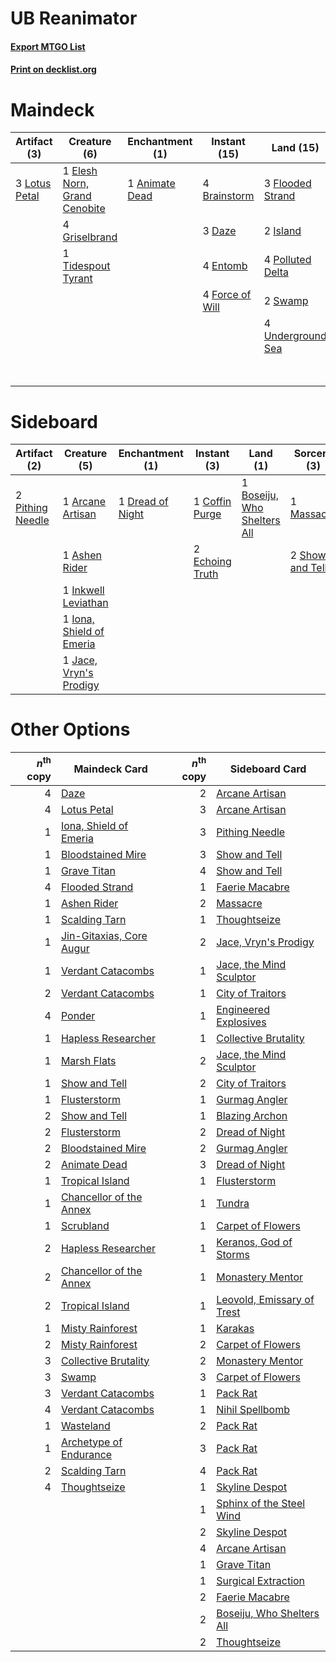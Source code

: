 # UB Reanimator

#### [Export MTGO List](../collection/UB%20Reanimator/UB%20Reanimator.txt)
#### [Print on decklist.org](http://decklist.org/?deckmain=1%09Animate%20Dead%0A4%09Brainstorm%0A4%09Careful%20Study%0A2%09Collective%20Brutality%0A3%09Daze%0A1%09Elesh%20Norn,%20Grand%20Cenobite%0A4%09Entomb%0A4%09Exhume%0A3%09Flooded%20Strand%0A4%09Force%20of%20Will%0A4%09Griselbrand%0A2%09Island%0A3%09Lotus%20Petal%0A4%09Polluted%20Delta%0A3%09Ponder%0A4%09Reanimate%0A2%09Swamp%0A3%09Thoughtseize%0A1%09Tidespout%20Tyrant%0A4%09Underground%20Sea&deckside=1%09Arcane%20Artisan%0A1%09Ashen%20Rider%0A1%09Boseiju,%20Who%20Shelters%20All%0A1%09Coffin%20Purge%0A1%09Dread%20of%20Night%0A2%09Echoing%20Truth%0A1%09Inkwell%20Leviathan%0A1%09Iona,%20Shield%20of%20Emeria%0A1%09Jace,%20Vryn's%20Prodigy%0A1%09Massacre%0A2%09Pithing%20Needle%0A2%09Show%20and%20Tell)
# Maindeck

|                                      Artifact (3)                                      |                                             Creature (6)                                              |                                     Enchantment (1)                                     |                                       Instant (15)                                       |                                         Land (15)                                          |                                          Sorcery (20)                                           |
|----------------------------------------------------------------------------------------|-------------------------------------------------------------------------------------------------------|-----------------------------------------------------------------------------------------|------------------------------------------------------------------------------------------|--------------------------------------------------------------------------------------------|-------------------------------------------------------------------------------------------------|
|3 [Lotus Petal](http://gatherer.wizards.com/Pages/Card/Details.aspx?multiverseid=420602)|1 [Elesh Norn, Grand Cenobite](http://gatherer.wizards.com/Pages/Card/Details.aspx?multiverseid=397880)|1 [Animate Dead](http://gatherer.wizards.com/Pages/Card/Details.aspx?multiverseid=265167)|4 [Brainstorm](http://gatherer.wizards.com/Pages/Card/Details.aspx?multiverseid=382871)   |3 [Flooded Strand](http://gatherer.wizards.com/Pages/Card/Details.aspx?multiverseid=405098) |4 [Careful Study](http://gatherer.wizards.com/Pages/Card/Details.aspx?multiverseid=29727)        |
|                                                                                        |4 [Griselbrand](http://gatherer.wizards.com/Pages/Card/Details.aspx?multiverseid=425897)               |                                                                                         |3 [Daze](http://gatherer.wizards.com/Pages/Card/Details.aspx?multiverseid=413586)         |2 [Island](http://gatherer.wizards.com/Pages/Card/Details.aspx?multiverseid=439602)         |2 [Collective Brutality](http://gatherer.wizards.com/Pages/Card/Details.aspx?multiverseid=414380)|
|                                                                                        |1 [Tidespout Tyrant](http://gatherer.wizards.com/Pages/Card/Details.aspx?multiverseid=107408)          |                                                                                         |4 [Entomb](http://gatherer.wizards.com/Pages/Card/Details.aspx?multiverseid=270456)       |4 [Polluted Delta](http://gatherer.wizards.com/Pages/Card/Details.aspx?multiverseid=405104) |4 [Exhume](http://gatherer.wizards.com/Pages/Card/Details.aspx?multiverseid=270462)              |
|                                                                                        |                                                                                                       |                                                                                         |4 [Force of Will](http://gatherer.wizards.com/Pages/Card/Details.aspx?multiverseid=382943)|2 [Swamp](http://gatherer.wizards.com/Pages/Card/Details.aspx?multiverseid=439603)          |3 [Ponder](http://gatherer.wizards.com/Pages/Card/Details.aspx?multiverseid=244313)              |
|                                                                                        |                                                                                                       |                                                                                         |                                                                                          |4 [Underground Sea](http://gatherer.wizards.com/Pages/Card/Details.aspx?multiverseid=383142)|4 [Reanimate](http://gatherer.wizards.com/Pages/Card/Details.aspx?multiverseid=270452)           |
|                                                                                        |                                                                                                       |                                                                                         |                                                                                          |                                                                                            |3 [Thoughtseize](http://gatherer.wizards.com/Pages/Card/Details.aspx?multiverseid=438676)        |


# Sideboard

|                                       Artifact (2)                                        |                                           Creature (5)                                            |                                     Enchantment (1)                                     |                                       Instant (3)                                        |                                               Land (1)                                               |                                       Sorcery (3)                                        |
|-------------------------------------------------------------------------------------------|---------------------------------------------------------------------------------------------------|-----------------------------------------------------------------------------------------|------------------------------------------------------------------------------------------|------------------------------------------------------------------------------------------------------|------------------------------------------------------------------------------------------|
|2 [Pithing Needle](http://gatherer.wizards.com/Pages/Card/Details.aspx?multiverseid=425815)|1 [Arcane Artisan](http://gatherer.wizards.com/Pages/Card/Details.aspx?multiverseid=446001)        |1 [Dread of Night](http://gatherer.wizards.com/Pages/Card/Details.aspx?multiverseid=4658)|1 [Coffin Purge](http://gatherer.wizards.com/Pages/Card/Details.aspx?multiverseid=30762)  |1 [Boseiju, Who Shelters All](http://gatherer.wizards.com/Pages/Card/Details.aspx?multiverseid=291507)|1 [Massacre](http://gatherer.wizards.com/Pages/Card/Details.aspx?multiverseid=21324)      |
|                                                                                           |1 [Ashen Rider](http://gatherer.wizards.com/Pages/Card/Details.aspx?multiverseid=373689)           |                                                                                         |2 [Echoing Truth](http://gatherer.wizards.com/Pages/Card/Details.aspx?multiverseid=370394)|                                                                                                      |2 [Show and Tell](http://gatherer.wizards.com/Pages/Card/Details.aspx?multiverseid=416878)|
|                                                                                           |1 [Inkwell Leviathan](http://gatherer.wizards.com/Pages/Card/Details.aspx?multiverseid=270447)     |                                                                                         |                                                                                          |                                                                                                      |                                                                                          |
|                                                                                           |1 [Iona, Shield of Emeria](http://gatherer.wizards.com/Pages/Card/Details.aspx?multiverseid=397800)|                                                                                         |                                                                                          |                                                                                                      |                                                                                          |
|                                                                                           |1 [Jace, Vryn's Prodigy](http://gatherer.wizards.com/Pages/Card/Details.aspx?multiverseid=439335)  |                                                                                         |                                                                                          |                                                                                                      |                                                                                          |


# Other Options

|*n*<sup>th</sup> copy|                                           Maindeck Card                                           |*n*<sup>th</sup> copy|                                           Sideboard Card                                            |
|--------------------:|---------------------------------------------------------------------------------------------------|--------------------:|-----------------------------------------------------------------------------------------------------|
|                    4|[Daze](http://gatherer.wizards.com/Pages/Card/Details.aspx?multiverseid=413586)                    |                    2|[Arcane Artisan](http://gatherer.wizards.com/Pages/Card/Details.aspx?multiverseid=446001)            |
|                    4|[Lotus Petal](http://gatherer.wizards.com/Pages/Card/Details.aspx?multiverseid=420602)             |                    3|[Arcane Artisan](http://gatherer.wizards.com/Pages/Card/Details.aspx?multiverseid=446001)            |
|                    1|[Iona, Shield of Emeria](http://gatherer.wizards.com/Pages/Card/Details.aspx?multiverseid=397800)  |                    3|[Pithing Needle](http://gatherer.wizards.com/Pages/Card/Details.aspx?multiverseid=425815)            |
|                    1|[Bloodstained Mire](http://gatherer.wizards.com/Pages/Card/Details.aspx?multiverseid=405094)       |                    3|[Show and Tell](http://gatherer.wizards.com/Pages/Card/Details.aspx?multiverseid=416878)             |
|                    1|[Grave Titan](http://gatherer.wizards.com/Pages/Card/Details.aspx?multiverseid=389540)             |                    4|[Show and Tell](http://gatherer.wizards.com/Pages/Card/Details.aspx?multiverseid=416878)             |
|                    4|[Flooded Strand](http://gatherer.wizards.com/Pages/Card/Details.aspx?multiverseid=405098)          |                    1|[Faerie Macabre](http://gatherer.wizards.com/Pages/Card/Details.aspx?multiverseid=370410)            |
|                    1|[Ashen Rider](http://gatherer.wizards.com/Pages/Card/Details.aspx?multiverseid=373689)             |                    2|[Massacre](http://gatherer.wizards.com/Pages/Card/Details.aspx?multiverseid=21324)                   |
|                    1|[Scalding Tarn](http://gatherer.wizards.com/Pages/Card/Details.aspx?multiverseid=426069)           |                    1|[Thoughtseize](http://gatherer.wizards.com/Pages/Card/Details.aspx?multiverseid=438676)              |
|                    1|[Jin-Gitaxias, Core Augur](http://gatherer.wizards.com/Pages/Card/Details.aspx?multiverseid=438628)|                    2|[Jace, Vryn's Prodigy](http://gatherer.wizards.com/Pages/Card/Details.aspx?multiverseid=439335)      |
|                    1|[Verdant Catacombs](http://gatherer.wizards.com/Pages/Card/Details.aspx?multiverseid=426074)       |                    1|[Jace, the Mind Sculptor](http://gatherer.wizards.com/Pages/Card/Details.aspx?multiverseid=382979)   |
|                    2|[Verdant Catacombs](http://gatherer.wizards.com/Pages/Card/Details.aspx?multiverseid=426074)       |                    1|[City of Traitors](http://gatherer.wizards.com/Pages/Card/Details.aspx?multiverseid=397543)          |
|                    4|[Ponder](http://gatherer.wizards.com/Pages/Card/Details.aspx?multiverseid=244313)                  |                    1|[Engineered Explosives](http://gatherer.wizards.com/Pages/Card/Details.aspx?multiverseid=370549)     |
|                    1|[Hapless Researcher](http://gatherer.wizards.com/Pages/Card/Details.aspx?multiverseid=36115)       |                    1|[Collective Brutality](http://gatherer.wizards.com/Pages/Card/Details.aspx?multiverseid=414380)      |
|                    1|[Marsh Flats](http://gatherer.wizards.com/Pages/Card/Details.aspx?multiverseid=426064)             |                    2|[Jace, the Mind Sculptor](http://gatherer.wizards.com/Pages/Card/Details.aspx?multiverseid=382979)   |
|                    1|[Show and Tell](http://gatherer.wizards.com/Pages/Card/Details.aspx?multiverseid=416878)           |                    2|[City of Traitors](http://gatherer.wizards.com/Pages/Card/Details.aspx?multiverseid=397543)          |
|                    1|[Flusterstorm](http://gatherer.wizards.com/Pages/Card/Details.aspx?multiverseid=382942)            |                    1|[Gurmag Angler](http://gatherer.wizards.com/Pages/Card/Details.aspx?multiverseid=391850)             |
|                    2|[Show and Tell](http://gatherer.wizards.com/Pages/Card/Details.aspx?multiverseid=416878)           |                    1|[Blazing Archon](http://gatherer.wizards.com/Pages/Card/Details.aspx?multiverseid=270449)            |
|                    2|[Flusterstorm](http://gatherer.wizards.com/Pages/Card/Details.aspx?multiverseid=382942)            |                    2|[Dread of Night](http://gatherer.wizards.com/Pages/Card/Details.aspx?multiverseid=4658)              |
|                    2|[Bloodstained Mire](http://gatherer.wizards.com/Pages/Card/Details.aspx?multiverseid=405094)       |                    2|[Gurmag Angler](http://gatherer.wizards.com/Pages/Card/Details.aspx?multiverseid=391850)             |
|                    2|[Animate Dead](http://gatherer.wizards.com/Pages/Card/Details.aspx?multiverseid=265167)            |                    3|[Dread of Night](http://gatherer.wizards.com/Pages/Card/Details.aspx?multiverseid=4658)              |
|                    1|[Tropical Island](http://gatherer.wizards.com/Pages/Card/Details.aspx?multiverseid=383138)         |                    1|[Flusterstorm](http://gatherer.wizards.com/Pages/Card/Details.aspx?multiverseid=382942)              |
|                    1|[Chancellor of the Annex](http://gatherer.wizards.com/Pages/Card/Details.aspx?multiverseid=218083) |                    1|[Tundra](http://gatherer.wizards.com/Pages/Card/Details.aspx?multiverseid=383139)                    |
|                    1|[Scrubland](http://gatherer.wizards.com/Pages/Card/Details.aspx?multiverseid=383083)               |                    1|[Carpet of Flowers](http://gatherer.wizards.com/Pages/Card/Details.aspx?multiverseid=5858)           |
|                    2|[Hapless Researcher](http://gatherer.wizards.com/Pages/Card/Details.aspx?multiverseid=36115)       |                    1|[Keranos, God of Storms](http://gatherer.wizards.com/Pages/Card/Details.aspx?multiverseid=380442)    |
|                    2|[Chancellor of the Annex](http://gatherer.wizards.com/Pages/Card/Details.aspx?multiverseid=218083) |                    1|[Monastery Mentor](http://gatherer.wizards.com/Pages/Card/Details.aspx?multiverseid=391883)          |
|                    2|[Tropical Island](http://gatherer.wizards.com/Pages/Card/Details.aspx?multiverseid=383138)         |                    1|[Leovold, Emissary of Trest](http://gatherer.wizards.com/Pages/Card/Details.aspx?multiverseid=416834)|
|                    1|[Misty Rainforest](http://gatherer.wizards.com/Pages/Card/Details.aspx?multiverseid=426065)        |                    1|[Karakas](http://gatherer.wizards.com/Pages/Card/Details.aspx?multiverseid=201198)                   |
|                    2|[Misty Rainforest](http://gatherer.wizards.com/Pages/Card/Details.aspx?multiverseid=426065)        |                    2|[Carpet of Flowers](http://gatherer.wizards.com/Pages/Card/Details.aspx?multiverseid=5858)           |
|                    3|[Collective Brutality](http://gatherer.wizards.com/Pages/Card/Details.aspx?multiverseid=414380)    |                    2|[Monastery Mentor](http://gatherer.wizards.com/Pages/Card/Details.aspx?multiverseid=391883)          |
|                    3|[Swamp](http://gatherer.wizards.com/Pages/Card/Details.aspx?multiverseid=439603)                   |                    3|[Carpet of Flowers](http://gatherer.wizards.com/Pages/Card/Details.aspx?multiverseid=5858)           |
|                    3|[Verdant Catacombs](http://gatherer.wizards.com/Pages/Card/Details.aspx?multiverseid=426074)       |                    1|[Pack Rat](http://gatherer.wizards.com/Pages/Card/Details.aspx?multiverseid=253624)                  |
|                    4|[Verdant Catacombs](http://gatherer.wizards.com/Pages/Card/Details.aspx?multiverseid=426074)       |                    1|[Nihil Spellbomb](http://gatherer.wizards.com/Pages/Card/Details.aspx?multiverseid=442215)           |
|                    1|[Wasteland](http://gatherer.wizards.com/Pages/Card/Details.aspx?multiverseid=413790)               |                    2|[Pack Rat](http://gatherer.wizards.com/Pages/Card/Details.aspx?multiverseid=253624)                  |
|                    1|[Archetype of Endurance](http://gatherer.wizards.com/Pages/Card/Details.aspx?multiverseid=378488)  |                    3|[Pack Rat](http://gatherer.wizards.com/Pages/Card/Details.aspx?multiverseid=253624)                  |
|                    2|[Scalding Tarn](http://gatherer.wizards.com/Pages/Card/Details.aspx?multiverseid=426069)           |                    4|[Pack Rat](http://gatherer.wizards.com/Pages/Card/Details.aspx?multiverseid=253624)                  |
|                    4|[Thoughtseize](http://gatherer.wizards.com/Pages/Card/Details.aspx?multiverseid=438676)            |                    1|[Skyline Despot](http://gatherer.wizards.com/Pages/Card/Details.aspx?multiverseid=416814)            |
|                     |                                                                                                   |                    1|[Sphinx of the Steel Wind](http://gatherer.wizards.com/Pages/Card/Details.aspx?multiverseid=270446)  |
|                     |                                                                                                   |                    2|[Skyline Despot](http://gatherer.wizards.com/Pages/Card/Details.aspx?multiverseid=416814)            |
|                     |                                                                                                   |                    4|[Arcane Artisan](http://gatherer.wizards.com/Pages/Card/Details.aspx?multiverseid=446001)            |
|                     |                                                                                                   |                    1|[Grave Titan](http://gatherer.wizards.com/Pages/Card/Details.aspx?multiverseid=389540)               |
|                     |                                                                                                   |                    1|[Surgical Extraction](http://gatherer.wizards.com/Pages/Card/Details.aspx?multiverseid=397706)       |
|                     |                                                                                                   |                    2|[Faerie Macabre](http://gatherer.wizards.com/Pages/Card/Details.aspx?multiverseid=370410)            |
|                     |                                                                                                   |                    2|[Boseiju, Who Shelters All](http://gatherer.wizards.com/Pages/Card/Details.aspx?multiverseid=291507) |
|                     |                                                                                                   |                    2|[Thoughtseize](http://gatherer.wizards.com/Pages/Card/Details.aspx?multiverseid=438676)              |

